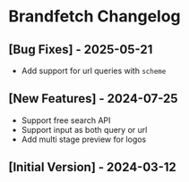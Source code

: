# Brandfetch Changelog

## [Bug Fixes] - 2025-05-21

- Add support for url queries with `scheme`

## [New Features] - 2024-07-25

- Support free search API
- Support input as both query or url
- Add multi stage preview for logos

## [Initial Version] - 2024-03-12
